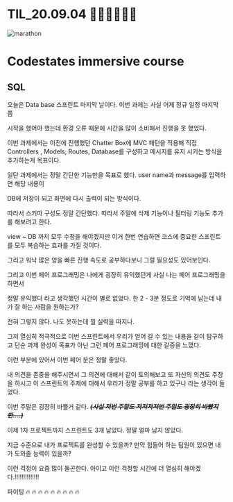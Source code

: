 # TIL_20.09.04 🏃🏽‍♂️🏃🏽‍♂️

<img src="https://media.vlpt.us/images/kdo0129/post/29ca955c-708b-4ed6-8e6d-8384dd9bc755/marathon-3753907_960_720.jpg" alt="marathon" />

# Codestates immersive course

## SQL

오늘은 Data base 스프린트 마지막 날이다. 이번 과제는 사실 어제 정규 일정 마지막 쯤

시작을 했어야 했는데 환경 오류 때문에 시간을 많이 소비해서 진행을 못 했었다.

이번 과제에서는 이전에 진행했던 Chatter Box에 MVC 패턴을 적용해 직접 Controllers , Models, Routes, Database를 구성하고 메시지를 유지 시키는 방식을 추가하는게 목표이다.

일단 과제에서는 정말 간단한 기능만을 목표로 했다. user name과 message를 입력하면 해당 내용이

DB에 저장이 되고 화면에 다시 출력이 되는 방식이다.

따라서 스키마 구성도 정말 간단했다. 따라서 주말에 삭제 기능이나 필터링 기능도 추가를 해보려고 한다.

view ~ DB 까지 모두 수정을 해야겠지만 이거 한번 연습하면 코스에 중요한 스프린트를 모두 복습하는 효과를 가질 것이다.

그리고 워낙 많은 양을 빠른 진행 속도로 공부하다보니 그럴 필요성도 있어보인다.

그리고 이번 페어 프로그래밍은 나에게 굉장히 유익했던게 사실 나는 페어 프로그래밍을 하면서

정말 유익했다 라고 생각했던 시간이 별로 없었다. 한 2 - 3분 정도로 기억에 남는데 내가 잘 하는 사람을 원하는가?

전혀 그렇지 않다. 나도 못하는데 뭘 실력을 따지나.

그저 열심히 적극적으로 이번 스프린트에서 우리가 얻어 갈 수 있는 내용을 같이 탐구하고 단순 과제 완성이 목표가 아닌 그런 페어 프로그래밍에 대한 갈증을 느꼈다.

이런 부분에 있어서 이번 페어 분은 정말 좋았다.

내 의견을 존중을 해주시면서 그 의견에 대해서 같이 토의해보고 또 자신의 의견도 주장을 하시고 이 스프린트의 주제에 대해서 우리가 정말 공부를 하고 있구나 라는 생각이 들었다.

이번 주말은 굉장히 바쁠거 같다. **_~~(사실 저번 주말도 저저저저번 주말도 굉장히 바빴지만....)~~_**

이제 1차 프로젝트까지 스프린트도 3개 남았다. 정말 얼마 남지 않았다.

지금 수준으로 내가 프로젝트를 완성할 수 있을까? 만약 힘들어 하는 팀원이 있으면 내가 도와줄 능력이 있을까?

이런 걱정이 요즘 많이 들곤한다. 아이고 이런 걱정할 시간에 더 열심히 해야겠다.!!!!!!!!!!!!!!

파이팅 🔥 🔥 🔥 🔥 🔥 🔥 🔥 🔥 🔥
